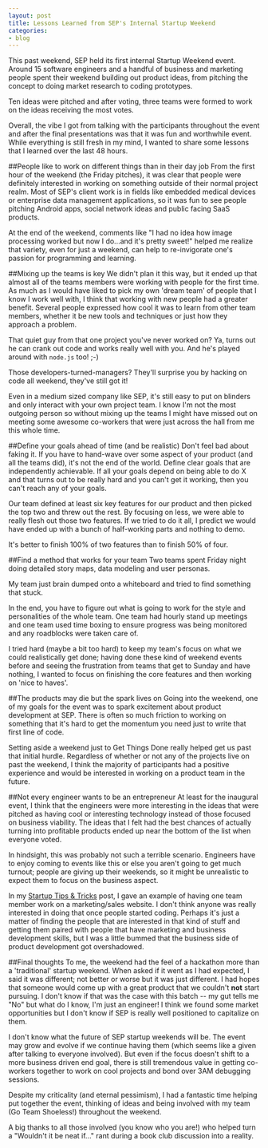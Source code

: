 ```yaml
---
layout: post
title: Lessons Learned from SEP's Internal Startup Weekend
categories:
- blog
---
```


This past weekend, SEP held its first internal Startup Weekend event. Around 15 software engineers and
a handful of business and marketing people spent their weekend building out product ideas, from pitching
the concept to doing market research to coding prototypes. 

Ten ideas were pitched and after voting, three teams were formed to work on the ideas receiving the most
votes.

Overall, the vibe I got from talking with the participants throughout the event and after the final
presentations was that it was fun and worthwhile event. While everything is still fresh in my mind, I
wanted to share some lessons that I learned over the last 48 hours.

##People like to work on different things than in their day job
From the first hour of the weekend (the Friday pitches), it was clear that people were definitely
interested in working on something outside of their normal project realm. Most of SEP's client work
is in fields like embedded medical devices or enterprise data management applications, so it was fun
to see people pitching Android apps, social network ideas and public facing SaaS products.

At the end of the weekend, comments like "I had no idea how image processing worked but now I do...and
it's pretty sweet!" helped me realize that variety, even for just a weekend, can help to re-invigorate
one's passion for programming and learning.

##Mixing up the teams is key
We didn't plan it this way, but it ended up that almost all of the teams members were working with people
for the first time. As much as I would have liked to pick my own 'dream team' of people that I know I work
well with, I think that working with new people had a greater benefit. Several people expressed how cool it
was to learn from other team members, whether it be new tools and techniques or just how they approach a
problem. 

That quiet guy from that one project you've never worked on? Ya, turns out he can crank out code and works 
really well with you. And he's played around with `node.js` too! ;-)

Those developers-turned-managers? They'll surprise you by hacking on code all weekend, they've still got it!

Even in a medium sized company like SEP, it's still easy to put on blinders and only interact with your
own project team. I know I'm not the most outgoing person so without mixing up the teams I might have missed 
out on meeting some awesome co-workers that were just across the hall from me this whole time.

##Define your goals ahead of time (and be realistic)
Don't feel bad about faking it. If you have to hand-wave over some aspect of your product (and all the teams
did), it's not the end of the world. Define clear goals that are independently achievable. If all your goals
depend on being able to do X and that turns out to be really hard and you can't get it working, then you can't
reach any of your goals. 

Our team defined at least six key features for our product and then picked the top
two and threw out the rest. By focusing on less, we were able to really flesh out those two features. If
we tried to do it all, I predict we would have ended up with a bunch of half-working parts and nothing to demo.

It's better to finish 100% of two features than to finish 50% of four.

##Find a method that works for your team
Two teams spent Friday night doing detailed story maps, data modeling and user personas. 

My team just brain dumped onto a whiteboard and tried to find something that stuck. 

In the end, you have to figure out what is going to work for the style and personalities of the 
whole team. One team had hourly stand up meetings and one team used time boxing to ensure progress was 
being monitored and any roadblocks were taken care of.

I tried hard (maybe a bit too hard) to keep my team's focus on what we could realistically get done;
having done these kind of weekend events before and seeing the frustration from teams that get to Sunday
and have nothing, I wanted to focus on finishing the core features and then working on 'nice to haves'.

##The products may die but the spark lives on
Going into the weekend, one of my goals for the event was to spark excitement about product development 
at SEP. There is often so much friction to working on something that it's hard to get the momentum you need 
just to write that first line of code. 

Setting aside a weekend just to Get Things Done really helped get us past that initial hurdle. Regardless of 
whether or not any of the projects live on past the weekend, I think the majority of participants had a positive 
experience and would be interested in working on a product team in the future.

##Not every engineer wants to be an entrepreneur
At least for the inaugural event, I think that the engineers were more interesting in the ideas that were 
pitched as having cool or interesting technology instead of those focused on business viability. The ideas 
that I felt had the best chances of actually turning into profitable products ended up near the bottom of
the list when everyone voted.

In hindsight, this was probably not such a terrible scenario. Engineers have to enjoy coming to events like 
this or else you aren't going to get much turnout; people are giving up their weekends, so it might be 
unrealistic to expect them to focus on the business aspect.

In my [Startup Tips & Tricks](/blog/2011/06/18/startup-weekend-tip-tricks.html) post, I gave an example of 
having one team member work on a marketing/sales website. I don't think anyone was really interested in 
doing that once people started coding. Perhaps it's just a matter of finding the people that are interested 
in that kind of stuff and getting them paired with people that have marketing and business development skills, 
but I was a little bummed that the business side of product development got overshadowed.

##Final thoughts
To me, the weekend had the feel of a hackathon more than a 'traditional' startup weekend. When asked if it
went as I had expected, I said it was different; not better or worse but it was just different. I had hopes
that someone would come up with a great product that we couldn't **not** start pursuing. I don't know if
that was the case with this batch -- my gut tells me "No" but what do I know, I'm just an engineer! I think
we found some market opportunities but I don't know if SEP is really well positioned to capitalize on them.

I don't know what the future of SEP startup weekends will be. The event may grow and evolve if we 
continue having them (which seems like a given after talking to everyone involved). But even if the focus doesn't 
shift to a more business driven end goal, there is still tremendous value in getting co-workers together to work on 
cool projects and bond over 3AM debugging sessions. 

Despite my criticality (and eternal pessimism), I had a fantastic time helping put together the event, 
thinking of ideas and being involved with my team (Go Team Shoeless!) throughout the weekend.

A big thanks to all those involved (you know who you are!) who helped turn a "Wouldn't it be neat if..." rant
during a book club discussion into a reality.
